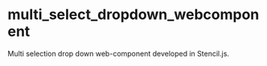 # multi_select_dropdown_webcomponent
Multi selection drop down web-component developed in Stencil.js.
